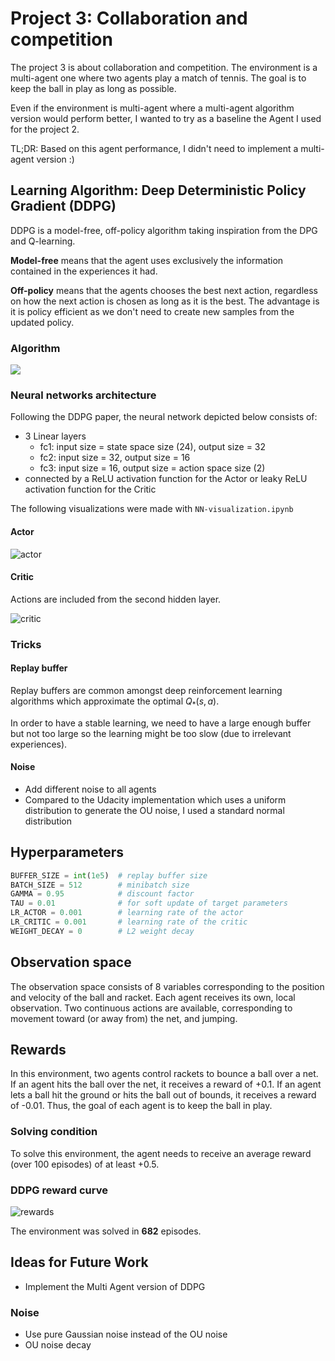 # Project 3: Collaboration and competition

<!-- The report clearly describes the learning algorithm, along with the chosen hyperparameters. It also describes the model architectures for any neural networks. -->

The project 3 is about collaboration and competition. The environment is a multi-agent one where two agents play a match of tennis.
The goal is to keep the ball in play as long as possible.

Even if the environment is multi-agent where a multi-agent algorithm version would perform better, I wanted to try as a baseline the Agent I used for the project 2.

TL;DR: Based on this agent performance, I didn't need to implement a multi-agent version :)

## Learning Algorithm: Deep Deterministic Policy Gradient (DDPG)

DDPG is a model-free, off-policy algorithm taking inspiration from the DPG and Q-learning.

__Model-free__ means that the agent uses exclusively the information contained in the experiences it had.

__Off-policy__ means that the agents chooses the best next action, regardless on how the next action is chosen as long as it is the best. The advantage is it is policy efficient as we don't need to create new samples from the updated policy.

### Algorithm

![](img/ddpg_algorithm.png)

### Neural networks architecture
Following the DDPG paper, the neural network depicted below consists of:
* 3 Linear layers
  * fc1: input size = state space size (24), output size = 32
  * fc2: input size = 32, output size = 16
  * fc3: input size = 16, output size = action space size (2)
* connected by a ReLU activation function for the Actor or leaky ReLU activation function for the Critic

The following visualizations were made with `NN-visualization.ipynb`  

#### Actor

![actor](img/actor-nn.png)

#### Critic
Actions are included from the second hidden layer.

![critic](img/critic-nn.png)

### Tricks

#### Replay buffer
Replay buffers are common amongst deep reinforcement learning algorithms which approximate the optimal $Q_*(s,a)$.

In order to have a stable learning, we need to have a large enough buffer but not too large so the learning might be too slow (due to irrelevant experiences).

#### Noise
* Add different noise to all agents
* Compared to the Udacity implementation which uses a uniform distribution to generate the OU noise, I used a standard normal distribution


## Hyperparameters

```py
BUFFER_SIZE = int(1e5)  # replay buffer size
BATCH_SIZE = 512        # minibatch size
GAMMA = 0.95            # discount factor
TAU = 0.01              # for soft update of target parameters
LR_ACTOR = 0.001        # learning rate of the actor
LR_CRITIC = 0.001       # learning rate of the critic
WEIGHT_DECAY = 0        # L2 weight decay
```

## Observation space
The observation space consists of 8 variables corresponding to the position and velocity of the ball and racket. Each agent receives its own, local observation. Two continuous actions are available, corresponding to movement toward (or away from) the net, and jumping.


## Rewards
In this environment, two agents control rackets to bounce a ball over a net. If an agent hits the ball over the net, it receives a reward of +0.1. If an agent lets a ball hit the ground or hits the ball out of bounds, it receives a reward of -0.01. Thus, the goal of each agent is to keep the ball in play.


### Solving condition
To solve this environment, the agent needs to receive an average reward (over 100 episodes) of at least +0.5.

### DDPG reward curve
![rewards](img/rewards-682.png)

The environment was solved in __682__ episodes.

## Ideas for Future Work

* Implement the Multi Agent version of DDPG

### Noise
* Use pure Gaussian noise instead of the OU noise
* OU noise decay
